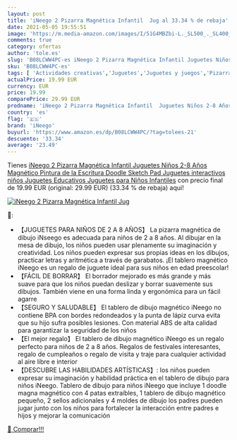 ```yaml
---
layout: post
title: 'iNeego 2 Pizarra Magnética Infantil  Jug al 33.34 % de rebaja'
date: 2021-05-05 19:55:51
image: 'https://m.media-amazon.com/images/I/51G4MBZbi-L._SL500_._SL400_.jpg'
comments: true
category: ofertas
author: 'tole.es'
slug: 'B08LCWW4PC-es iNeego 2 Pizarra Magnética Infantil Juguetes Niños 2-8...'
sku: 'B08LCWW4PC-es'
tags: [ 'Actividades creativas','Juguetes','Juguetes y juegos','Pizarras mágicas para niños','Pizarras para niños','ineego','juguetes', ]
actualPrice: 19.99 EUR
currency: EUR
price: 19.99
comparePrice: 29.99 EUR
prodname: 'iNeego 2 Pizarra Magnética Infantil  Juguetes Niños 2-8 Años Magnético Pintura de la Escritura Doodle Sketch Pad  Juguetes interactivos niños  Juguetes Educativos  Juguetes para Niños Infantiles'
country: 'es'
flag: '🇪🇸'
brand: 'iNeego'
buyurl: 'https://www.amazon.es/dp/B08LCWW4PC/?tag=tolees-21'
descuento: '33.34'
average: '23.49'
---
```


Tienes [iNeego 2 Pizarra Magnética Infantil  Juguetes Niños 2-8 Años Magnético Pintura de la Escritura Doodle Sketch Pad  Juguetes interactivos niños  Juguetes Educativos  Juguetes para Niños Infantiles](https://www.amazon.es/dp/B08LCWW4PC/?tag=tolees-21) con precio final de  19.99 EUR (original: 29.99 EUR) (33.34 %  de rebaja) aqui!

[![iNeego 2 Pizarra Magnética Infantil  Jug](https://m.media-amazon.com/images/I/51G4MBZbi-L._SL500_._SL400_.jpg)](https://www.amazon.es/dp/B08LCWW4PC/?tag=tolees-21)

🔎:

- 【JUGUETES PARA NIÑOS DE 2 A 8 AÑOS】 La pizarra magnética de dibujo iNseego es adecuada para niños de 2 a 8 años. Al dibujar en la mesa de dibujo, los niños pueden usar plenamente su imaginación y creatividad. Los niños pueden expresar sus propias ideas en los dibujos, practicar letras y aritmética a través de garabatos. ¡El tablero magnético iNeego es un regalo de juguete ideal para sus niños en edad preescolar!
- 【FÁCIL DE BORRAR】 El borrador mejorado es más grande y más suave para que los niños puedan deslizar y borrar suavemente sus dibujos. También viene en una forma linda y ergonómica para un fácil agarre
- 【SEGURO Y SALUDABLE】 El tablero de dibujo magnético iNeego no contiene BPA con bordes redondeados y la punta de lápiz curva evita que su hijo sufra posibles lesiones. Con material ABS de alta calidad para garantizar la seguridad de los niños
- 【El mejor regalo】 El tablero de dibujo magnético iNeego es un regalo perfecto para niños de 2 a 8 años. Regalos de festivales interesantes, regalo de cumpleaños o regalo de visita y traje para cualquier actividad al aire libre e interior
- 【DESCUBRE LAS HABILIDADES ARTÍSTICAS】: los niños pueden expresar su imaginación y habilidad práctica en el tablero de dibujo para niños iNeego. Tablero de dibujo para niños iNeego que incluye 1 doodle magna magnético con 4 patas extraíbles, 1 tablero de dibujo magnético pequeño, 2 sellos adicionales y 4 moldes de dibujo los padres pueden jugar junto con los niños para fortalecer la interacción entre padres e hijos y mejorar la comunicación

[🛒 Comprar!!!](https://www.amazon.es/dp/B08LCWW4PC/?tag=tolees-21)
